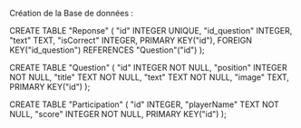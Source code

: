 Création de la Base de données : 

CREATE TABLE "Reponse" (
    "id"    INTEGER UNIQUE,
    "id_question"    INTEGER,
    "text"    TEXT,
    "isCorrect"    INTEGER,
    PRIMARY KEY("id"),
    FOREIGN KEY("id_question") REFERENCES "Question"("id")
);

CREATE TABLE "Question" (
	"id"	INTEGER NOT NULL,
	"position"	INTEGER NOT NULL,
	"title"	TEXT NOT NULL,
	"text"	TEXT NOT NULL,
	"image"	TEXT,
	PRIMARY KEY("id")
);

CREATE TABLE "Participation" (
    "id"    INTEGER,
    "playerName"    TEXT NOT NULL,
    "score"    INTEGER NOT NULL,
    PRIMARY KEY("id")
);